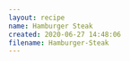 ```yaml
---
layout: recipe
name: Hamburger Steak
created: 2020-06-27 14:48:06
filename: Hamburger-Steak
---
```

